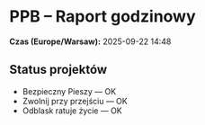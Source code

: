 # PPB – Raport godzinowy
**Czas (Europe/Warsaw):** 2025-09-22 14:48

## Status projektów
- Bezpieczny Pieszy — OK
- Zwolnij przy przejściu — OK
- Odblask ratuje życie — OK

